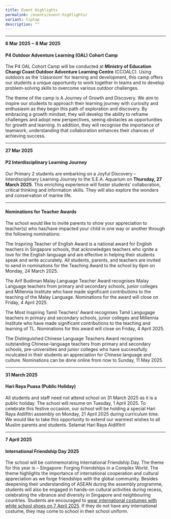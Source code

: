 ```yaml
---
title: Event Highlights
permalink: /events/event-highlights/
variant: tiptap
description: ""
---
```

<hr>
<p><strong>6 Mar 2025 ~ 8 Mar 2025</strong>
</p>
<p></p>
<h4>P4 Outdoor Adventure Learning (OAL) Cohort Camp</h4>
<p></p>
<p>The P4 OAL Cohort Camp will be conducted at <strong>Ministry of Education Changi Coast Outdoor Adventure Learning Centre</strong> (CCOALC).
Using outdoors as the ‘classroom’ for learning and development, this camp
offers our students a unique opportunity to work together in teams and
to develop problem-solving skills to overcome various outdoor challenges.</p>
<p></p>
<p>The theme of the camp is A Journey of Growth and Discovery. We aim to
inspire our students to approach their learning journey with curiosity
and enthusiasm as they begin this path of exploration and discovery. By
embracing a growth mindset, they will develop the ability to reframe challenges
and adopt new perspectives, seeing obstacles as opportunities for growth
and learning. In addition, they will recognise the importance of teamwork,
understanding that collaboration enhances their chances of achieving success.</p>
<p></p>
<hr>
<p><strong>27 Mar 2025</strong>
</p>
<p></p>
<h4><strong>P2 Interdisciplinary Learning Journey</strong></h4>
<p></p>
<p>Our Primary 2 students are embarking on a Joyful Discovery – Interdisciplinary
Learning Journey to the S.E.A. Aquarium on <strong>Thursday, 27 March 2025</strong>.
This enriching experience will foster students’ collaboration, critical
thinking and information skills. They will also explore the wonders and
conservation of marine life.</p>
<p></p>
<hr>
<h4><strong>Nominations for Teacher Awards</strong></h4>
<p></p>
<p>The school would like to invite parents to show your appreciation to teacher(s)
who has/have impacted your child in one way or another through the following
nominations:</p>
<p></p>
<p>The Inspiring Teacher of English Award is a national award for English
teachers in Singapore schools, that acknowledges teachers who ignite a
love for the English language and are effective in helping their students
speak and write accurately. All students, parents, and teachers are invited
to send in nominations for the Teaching Award to the school by 6pm on Monday,
24 March 2025.</p>
<p></p>
<p>The Arif Budiman Malay Language Teacher Award recognises Malay Language
teachers from primary and secondary schools, junior colleges and Millennia
Institute who have made significant contributions to the teaching of the
Malay Language. Nominations for the award will close on Friday, 4 April
2025.</p>
<p></p>
<p>The Most Inspiring Tamil Teachers’ Award recognises Tamil Langugage teachers
in primary and secondary schools, junior colleges and Millennia Institute
who have made significant contributions to the teaching and learning of
TL. Nominations for this award will close on Friday, 4 April 2025.</p>
<p></p>
<p>The Distinguished Chinese Language Teachers Award recognises outstanding
Chinese-language teachers from primary and secondary schools, pre-universities
and junior colleges who have successfully inculcated in their students
an appreciation for Chinese language and culture. Nominations can be done
online from now to Sunday, 11 May 2025.</p>
<p></p>
<hr>
<p><strong>31 March 2025</strong>
</p>
<h4><strong>Hari Raya Puasa (Public Holiday)</strong></h4>
<p></p>
<p>All students and staff need not attend school on 31 March 2025 as it is
a public holiday. The school will resume on Tuesday, 1 April 2025. To celebrate
this festive occasion, our school will be holding a special Hari Raya Aidilfitri
assembly on Monday, 21 April 2025 during curriculum time. We would like
to take this opportunity to extend our warmest wishes to all Muslim parents
and students. Selamat Hari Raya Aidilfitri!</p>
<p></p>
<hr>
<p><strong>7 April 2025</strong>
</p>
<p></p>
<h4><strong>International Friendship Day 2025</strong></h4>
<p></p>
<p>The school will be commemorating International Friendship Day. The theme
for this year is – Singapore: Forging Friendships in a Complex World. The
theme highlights the importance of international cooperation and cultural
appreciation as we forge friendships with the global community. Besides
deepening their understanding of ASEAN during the assembly programme, students
will also be engaged in hands-on cultural activities during recess, celebrating
the vibrance and diversity in Singapore and neighbouring countries. Students
are encouraged to <u>wear international costumes with white school shoes on 7 April 2025</u>.
If they do not have any international costume, they may come to school
in their school uniform.</p>
<p></p>